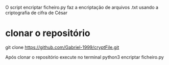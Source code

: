 O script encriptar ficheiro.py faz a encriptação de arquivos .txt usando a criptografia de cifra de César 

# clonar o repositório 
git clone  https://github.com/Gabriel-1999/cryptFile.git

Após clonar o repositório 
execute no terminal 
python3 encriptar ficheiro.py
